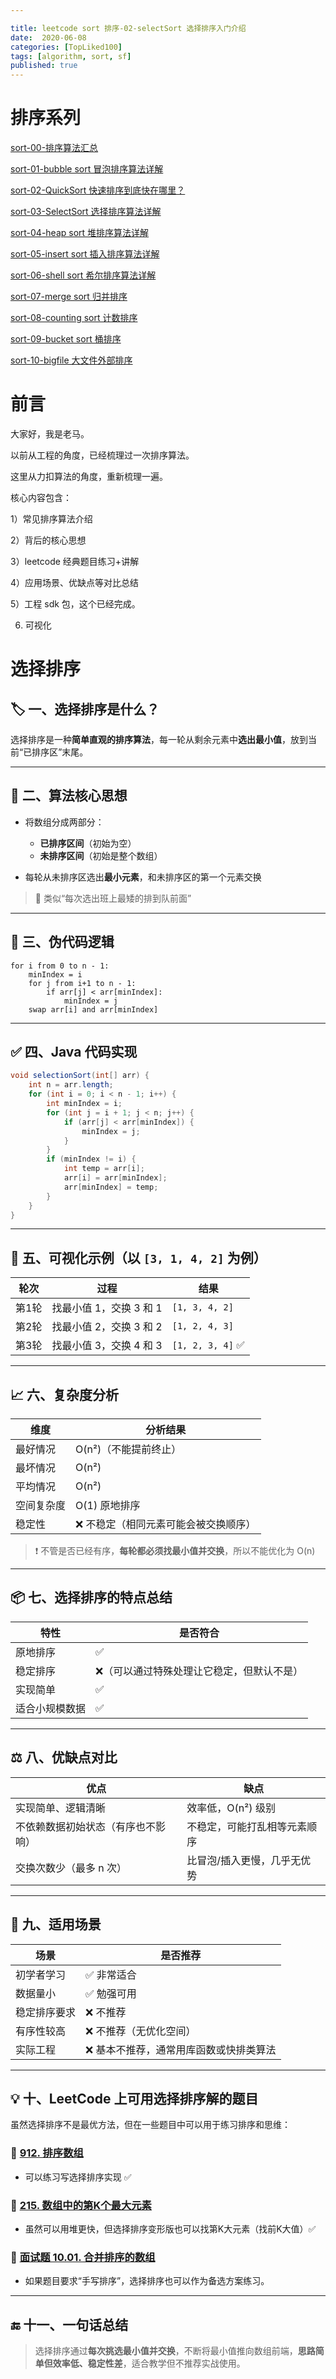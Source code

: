 ```yaml
---

title: leetcode sort 排序-02-selectSort 选择排序入门介绍
date:  2020-06-08
categories: [TopLiked100]
tags: [algorithm, sort, sf]
published: true
---
```


# 排序系列

[sort-00-排序算法汇总](https://houbb.github.io/2016/07/14/sort-00-overview-sort)

[sort-01-bubble sort 冒泡排序算法详解](https://houbb.github.io/2016/07/14/sort-01-bubble-sort)

[sort-02-QuickSort 快速排序到底快在哪里？](https://houbb.github.io/2016/07/14/sort-02-quick-sort)

[sort-03-SelectSort 选择排序算法详解](https://houbb.github.io/2016/07/14/sort-03-select-sort)

[sort-04-heap sort 堆排序算法详解](https://houbb.github.io/2016/07/14/sort-04-heap-sort)

[sort-05-insert sort 插入排序算法详解](https://houbb.github.io/2016/07/14/sort-05-insert-sort)

[sort-06-shell sort 希尔排序算法详解](https://houbb.github.io/2016/07/14/sort-06-shell-sort)

[sort-07-merge sort 归并排序](https://houbb.github.io/2016/07/14/sort-07-merge-sort)

[sort-08-counting sort 计数排序](https://houbb.github.io/2016/07/14/sort-08-counting-sort)

[sort-09-bucket sort 桶排序](https://houbb.github.io/2016/07/14/sort-09-bucket-sort)

[sort-10-bigfile 大文件外部排序](https://houbb.github.io/2016/07/14/sort-10-bigfile-sort)

# 前言

大家好，我是老马。

以前从工程的角度，已经梳理过一次排序算法。

这里从力扣算法的角度，重新梳理一遍。

核心内容包含：

1）常见排序算法介绍

2）背后的核心思想

3）leetcode 经典题目练习+讲解

4）应用场景、优缺点等对比总结

5）工程 sdk 包，这个已经完成。

6) 可视化

# 选择排序

## 🏷️ 一、选择排序是什么？

选择排序是一种**简单直观的排序算法**，每一轮从剩余元素中**选出最小值**，放到当前“已排序区”末尾。

---

## 🔧 二、算法核心思想

* 将数组分成两部分：

  * **已排序区间**（初始为空）
  * **未排序区间**（初始是整个数组）
* 每轮从未排序区选出**最小元素**，和未排序区的第一个元素交换

> 📌 类似“每次选出班上最矮的排到队前面”

---

## 🧠 三、伪代码逻辑

```text
for i from 0 to n - 1:
    minIndex = i
    for j from i+1 to n - 1:
        if arr[j] < arr[minIndex]:
            minIndex = j
    swap arr[i] and arr[minIndex]
```

---

## ✅ 四、Java 代码实现

```java
void selectionSort(int[] arr) {
    int n = arr.length;
    for (int i = 0; i < n - 1; i++) {
        int minIndex = i;
        for (int j = i + 1; j < n; j++) {
            if (arr[j] < arr[minIndex]) {
                minIndex = j;
            }
        }
        if (minIndex != i) {
            int temp = arr[i];
            arr[i] = arr[minIndex];
            arr[minIndex] = temp;
        }
    }
}
```

---

## 🎨 五、可视化示例（以 `[3, 1, 4, 2]` 为例）

| 轮次  | 过程              | 结果               |
| --- | --------------- | ---------------- |
| 第1轮 | 找最小值 1，交换 3 和 1 | `[1, 3, 4, 2]`   |
| 第2轮 | 找最小值 2，交换 3 和 2 | `[1, 2, 4, 3]`   |
| 第3轮 | 找最小值 3，交换 4 和 3 | `[1, 2, 3, 4]` ✅ |

---

## 📈 六、复杂度分析

| 维度    | 分析结果                |
| ----- | ------------------- |
| 最好情况  | O(n²)（不能提前终止）       |
| 最坏情况  | O(n²)               |
| 平均情况  | O(n²)               |
| 空间复杂度 | O(1) 原地排序           |
| 稳定性   | ❌ 不稳定（相同元素可能会被交换顺序） |

> ❗ 不管是否已经有序，**每轮都必须找最小值并交换**，所以不能优化为 O(n)

---

## 📦 七、选择排序的特点总结

| 特性      | 是否符合                  |
| ------- | --------------------- |
| 原地排序    | ✅                     |
| 稳定排序    | ❌（可以通过特殊处理让它稳定，但默认不是） |
| 实现简单    | ✅                     |
| 适合小规模数据 | ✅                     |

---

## ⚖️ 八、优缺点对比

| 优点                | 缺点             |
| ----------------- | -------------- |
| 实现简单、逻辑清晰         | 效率低，O(n²) 级别   |
| 不依赖数据初始状态（有序也不影响） | 不稳定，可能打乱相等元素顺序 |
| 交换次数少（最多 n 次）     | 比冒泡/插入更慢，几乎无优势 |

---

## 📌 九、适用场景

| 场景     | 是否推荐                 |
| ------ | -------------------- |
| 初学者学习  | ✅ 非常适合               |
| 数据量小   | ✅ 勉强可用               |
| 稳定排序要求 | ❌ 不推荐                |
| 有序性较高  | ❌ 不推荐（无优化空间）         |
| 实际工程   | ❌ 基本不推荐，通常用库函数或快排类算法 |

---

## 💡 十、LeetCode 上可用选择排序解的题目

虽然选择排序不是最优方法，但在一些题目中可以用于练习排序和思维：

### 🔹 [912. 排序数组](https://leetcode.cn/problems/sort-an-array/)

* 可以练习写选择排序实现 ✅

### 🔹 [215. 数组中的第K个最大元素](https://leetcode.cn/problems/kth-largest-element-in-an-array/)

* 虽然可以用堆更快，但选择排序变形版也可以找第K大元素（找前K大值）✅

### 🔹 [面试题 10.01. 合并排序的数组](https://leetcode.cn/problems/sorted-merge-lcci/)

* 如果题目要求“手写排序”，选择排序也可以作为备选方案练习。

---

## 🔚 十一、一句话总结

> 选择排序通过**每次挑选最小值并交换**，不断将最小值推向数组前端，**思路简单但效率低、稳定性差**，适合教学但不推荐实战使用。


